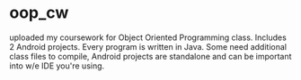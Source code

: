 # oop_cw
uploaded my coursework for Object Oriented Programming class.
Includes 2 Android projects. Every program is written in Java.
Some need additional class files to compile, Android projects are standalone and can be important into w/e IDE you're using.
